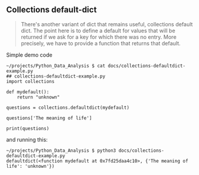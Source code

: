 ## Collections default-dict

> There's another variant of dict that remains useful, collections default dict. The point here is to define a default for values that will be returned if we ask for a key for which there was no entry. More precisely, we have to provide a function that returns that default. 

Simple demo code
```
~/projects/Python_Data_Analysis $ cat docs/collections-defaultdict-example.py
## collections-defaultdict-example.py
import collections

def mydefault():
    return "unknown"

questions = collections.defaultdict(mydefault)

questions['The meaning of life']

print(questions)
```
and running this:

```
~/projects/Python_Data_Analysis $ python3 docs/collections-defaultdict-example.py
defaultdict(<function mydefault at 0x7fd25daa4c10>, {'The meaning of life': 'unknown'})
```
